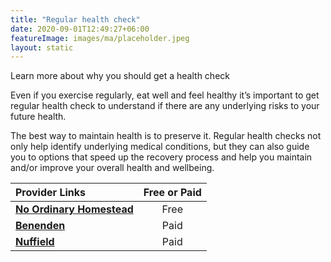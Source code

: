 ```yaml
---
title: "Regular health check"
date: 2020-09-01T12:49:27+06:00
featureImage: images/ma/placeholder.jpeg
layout: static
---
```


Learn more about why you should get a health check

Even if you exercise regularly, eat well and feel healthy it’s important to get regular health check to understand if there are any underlying risks to your future health.

The best way to maintain health is to preserve it. Regular health checks not only help identify underlying medical conditions, but they can also guide you to options that speed up the recovery process and help you maintain and/or improve your overall health and wellbeing.

| Provider Links      | Free or Paid  |  
| :-----------          | :--------------:      |  
| [**No Ordinary Homestead**](https://www.noordinaryhomestead.com/importance-of-checking-your-health/) | Free | 
| [**Benenden**](https://www.benenden.co.uk/health/health-assessments/) | Paid | 
| [**Nuffield**](https://www.nuffieldhealth.com/health-assessments) | Paid | 
  

<br/><br/>






